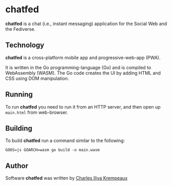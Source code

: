 # chatfed

**chatfed** is a chat (i.e., instant messaging) application for the Social Web and the Fediverse.

## Technology

**chatfed** is a cross-platform mobile app and progressive-web-app (PWA).

It is written in the Go programming-language (Go) and is compiled to WebAssembly (WASM).
The Go code creates the UI by adding HTML and CSS using DOM manipulation.

## Running

To run **chatfed** you need to run it from an HTTP server, and then open up `main.html` from web-browser.

## Building

To build **chatfed** run a command similar to the following:

```
GOOS=js GOARCH=wasm go build -o main.wasm
```

## Author

Software **chatfed** was written by [Charles Iliya Krempeaux](http://reiver.link)
